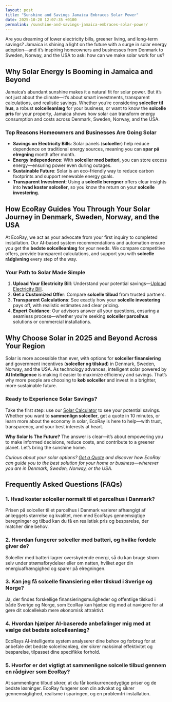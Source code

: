```yaml
---
layout: post
title: "Sunshine and Savings Jamaica Embraces Solar Power"
date: 2025-10-28 12:07:35 +0100
permalink: /sunshine-and-savings-jamaica-embraces-solar-power/
---
```

Are you dreaming of lower electricity bills, greener living, and long-term savings? Jamaica is shining a light on the future with a surge in solar energy adoption—and it’s inspiring homeowners and businesses from Denmark to Sweden, Norway, and the USA to ask: how can we make solar work for us?

## Why Solar Energy Is Booming in Jamaica and Beyond

Jamaica’s abundant sunshine makes it a natural fit for solar power. But it’s not just about the climate—it’s about smart investments, transparent calculations, and realistic savings. Whether you’re considering **solceller til hus**, a robust **solcelleanlæg** for your business, or want to know the **solcelle pris** for your property, Jamaica shows how solar can transform energy consumption and costs across Denmark, Sweden, Norway, and the USA.

### Top Reasons Homeowners and Businesses Are Going Solar

- **Savings on Electricity Bills**: Solar panels (**solceller**) help reduce dependence on traditional energy sources, meaning you can **spar på elregning** month after month.
- **Energy Independence**: With **solceller med batteri**, you can store excess energy—ensuring power even during outages.
- **Sustainable Future**: Solar is an eco-friendly way to reduce carbon footprints and support renewable energy goals.
- **Transparent Investment**: Using a **solcelle beregner** offers clear insights into **hvad koster solceller**, so you know the return on your **solcelle investering**.

## How EcoRay Guides You Through Your Solar Journey in Denmark, Sweden, Norway, and the USA

At EcoRay, we act as your advocate from your first inquiry to completed installation. Our AI-based system recommendations and automation ensure you get the **bedste solcelleanlæg** for your needs. We compare competitive offers, provide transparent calculations, and support you with **solcelle rådgivning** every step of the way.

### Your Path to Solar Made Simple

1. **Upload Your Electricity Bill**: Understand your potential savings—[Upload Electricity Bill](https://ecoray.dk/en/calculator).
2. **Get a Customized Offer**: Compare **solcelle tilbud** from trusted partners.
3. **Transparent Calculations**: See exactly how your **solcelle investering** pays off, with realistic estimates and clear pricing.
4. **Expert Guidance**: Our advisors answer all your questions, ensuring a seamless process—whether you’re seeking **solceller parcelhus** solutions or commercial installations.

## Why Choose Solar in 2025 and Beyond Across Your Region

Solar is more accessible than ever, with options for **solceller finansiering** and government incentives (**solceller og tilskud**) in Denmark, Sweden, Norway, and the USA. As technology advances, intelligent solar powered by **AI Intelligence** is making it easier to maximize efficiency and savings. That’s why more people are choosing to **køb solceller** and invest in a brighter, more sustainable future.

### Ready to Experience Solar Savings?

Take the first step: use our [Solar Calculator](https://ecoray.dk/en/calculator) to see your potential savings. Whether you want to **sammenlign solceller**, get a quote in 10 minutes, or learn more about the economy in solar, EcoRay is here to help—with trust, transparency, and your best interests at heart.

**Why Solar Is The Future?** The answer is clear—it’s about empowering you to make informed decisions, reduce costs, and contribute to a greener planet. Let’s bring the sunshine home.

*Curious about your solar options? [Get a Quote](https://ecoray.dk/en/calculator) and discover how EcoRay can guide you to the best solution for your home or business—wherever you are in Denmark, Sweden, Norway, or the USA.*

## Frequently Asked Questions (FAQs)

### 1. Hvad koster solceller normalt til et parcelhus i Danmark?
Prisen på solceller til et parcelhus i Danmark varierer afhængigt af anlæggets størrelse og kvalitet, men med EcoRays gennemsigtige beregninger og tilbud kan du få en realistisk pris og besparelse, der matcher dine behov.

### 2. Hvordan fungerer solceller med batteri, og hvilke fordele giver de?
Solceller med batteri lagrer overskydende energi, så du kan bruge strøm selv under strømafbrydelser eller om natten, hvilket øger din energiuafhængighed og sparer på elregningen.

### 3. Kan jeg få solcelle finansiering eller tilskud i Sverige og Norge?
Ja, der findes forskellige finansieringsmuligheder og offentlige tilskud i både Sverige og Norge, som EcoRay kan hjælpe dig med at navigere for at gøre dit solcellekøb mere økonomisk attraktivt.

### 4. Hvordan hjælper AI-baserede anbefalinger mig med at vælge det bedste solcelleanlæg?
EcoRays AI-intelligente system analyserer dine behov og forbrug for at anbefale det bedste solcelleanlæg, der sikrer maksimal effektivitet og besparelse, tilpasset dine specifikke forhold.

### 5. Hvorfor er det vigtigt at sammenligne solcelle tilbud gennem en rådgiver som EcoRay?
At sammenligne tilbud sikrer, at du får konkurrencedygtige priser og de bedste løsninger. EcoRay fungerer som din advokat og sikrer gennemsigtighed, realisme i sparingen, og en problemfri installation.

<script type="application/ld+json">
{
  "@context": "https://schema.org",
  "@type": "BlogPosting",
  "headline": "Sunshine and Savings Jamaica Embraces Solar Power",
  "description": "Discover how Jamaica’s solar energy boom inspires homeowners and businesses in Denmark, Sweden, Norway, and the USA to invest in solar power with EcoRay's transparent guidance and AI-based recommendations.",
  "image": "https://ecoray.dk/images/solar-panels.jpg",
  "author": {
    "@type": "Person",
    "name": "EcoRay Advocate"
  },
  "publisher": {
    "@type": "Organization",
    "name": "EcoRay"
  },
  "datePublished": "2024-06-01",
  "mainEntityOfPage": {
    "@type": "WebPage",
    "@id": "https://ecoray.dk/en/blog/jamaica-embraces-solar-power"
  }
}
</script>

<script type="application/ld+json">
{
  "@context": "https://schema.org",
  "@type": "FAQPage",
  "mainEntity": [
    {
      "@type": "Question",
      "name": "Hvad koster solceller normalt til et parcelhus i Danmark?",
      "acceptedAnswer": {
        "@type": "Answer",
        "text": "Prisen på solceller til et parcelhus i Danmark varierer afhængigt af anlæggets størrelse og kvalitet, men med EcoRays gennemsigtige beregninger og tilbud kan du få en realistisk pris og besparelse, der matcher dine behov."
      }
    },
    {
      "@type": "Question",
      "name": "Hvordan fungerer solceller med batteri, og hvilke fordele giver de?",
      "acceptedAnswer": {
        "@type": "Answer",
        "text": "Solceller med batteri lagrer overskydende energi, så du kan bruge strøm selv under strømafbrydelser eller om natten, hvilket øger din energiuafhængighed og sparer på elregningen."
      }
    },
    {
      "@type": "Question",
      "name": "Kan jeg få solcelle finansiering eller tilskud i Sverige og Norge?",
      "acceptedAnswer": {
        "@type": "Answer",
        "text": "Ja, der findes forskellige finansieringsmuligheder og offentlige tilskud i både Sverige og Norge, som EcoRay kan hjælpe dig med at navigere for at gøre dit solcellekøb mere økonomisk attraktivt."
      }
    },
    {
      "@type": "Question",
      "name": "Hvordan hjælper AI-baserede anbefalinger mig med at vælge det bedste solcelleanlæg?",
      "acceptedAnswer": {
        "@type": "Answer",
        "text": "EcoRays AI-intelligente system analyserer dine behov og forbrug for at anbefale det bedste solcelleanlæg, der sikrer maksimal effektivitet og besparelse, tilpasset dine specifikke forhold."
      }
    },
    {
      "@type": "Question",
      "name": "Hvorfor er det vigtigt at sammenligne solcelle tilbud gennem en rådgiver som EcoRay?",
      "acceptedAnswer": {
        "@type": "Answer",
        "text": "At sammenligne tilbud sikrer, at du får konkurrencedygtige priser og de bedste løsninger. EcoRay fungerer som din advokat og sikrer gennemsigtighed, realisme i sparingen, og en problemfri installation."
      }
    }
  ]
}
</script>